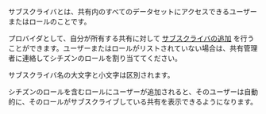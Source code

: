 サブスクライバとは、共有内のすべてのデータセットにアクセスできるユーザーまたはロールのことです。

プロバイダとして、自分が所有する共有に対して [サブスクライバの追加](hdx1681040827922.md) を行うことができます。ユーザーまたはロールがリストされていない場合は、共有管理者に連絡してシチズンのロールを割り当ててください。

サブスクライバ名の大文字と小文字は区別されます。

シチズンのロールを含むロールにユーザーが追加されると、そのユーザーは自動的に、そのロールがサブスクライブしている共有を表示できるようになります。
